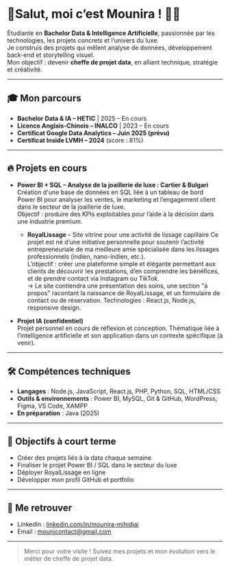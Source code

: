 
# 👋Salut, moi c’est Mounira ! 👩‍💻

Étudiante en **Bachelor Data & Intelligence Artificielle**, passionnée par les technologies, les projets concrets et l’univers du luxe.  
Je construis des projets qui mêlent analyse de données, développement back-end et storytelling visuel.  
Mon objectif : devenir **cheffe de projet data**, en alliant technique, stratégie et créativité.

---

## 🎓 Mon parcours

- **Bachelor Data & IA – HETIC** | 2025 – En cours  
- **Licence Anglais-Chinois – INALCO** | 2023 – En cours  
- **Certificat Google Data Analytics – Juin 2025 (prévu)**  
- **Certificat Inside LVMH – 2024** (score : 81%)

---

## 🔥 Projets en cours

- **Power BI + SQL – Analyse de la joaillerie de luxe : Cartier & Bulgari**  
  Création d'une base de données en SQL liée à un tableau de bord Power BI pour analyser les ventes, le marketing et l’engagement client dans le secteur de la joaillerie de luxe.  
  Objectif : produire des KPIs exploitables pour l’aide à la décision dans une industrie premium.



  - **RoyalLissage** – Site vitrine pour une activité de lissage capillaire
  Ce projet est né d’une initiative personnelle pour soutenir l’activité entrepreneuriale de ma meilleure amie spécialisée dans les lissages professionnels (indien, nano-indien, etc.).  
  L’objectif : créer une plateforme simple et élégante permettant aux clients de découvrir les prestations, d’en comprendre les bénéfices, et de prendre contact via Instagram ou TikTok.  
  → Le site contiendra une présentation des soins, une section "à propos" racontant la naissance de RoyalLissage, et un formulaire de contact ou de réservation.
Technologies : React.js, Node.js, responsive design.


- **Projet IA (confidentiel)**  
  Projet personnel en cours de réflexion et conception. Thématique liée à l’intelligence artificielle et son application dans un contexte spécifique (à venir).

---

## 🛠️ Compétences techniques

- **Langages** : Node.js, JavaScript, React.js, PHP, Python, SQL, HTML/CSS  
- **Outils & environnements** : Power BI, MySQL, Git & GitHub, WordPress, Figma, VS Code, XAMPP  
- **En préparation** : Java (2025)

---

## 🎯 Objectifs à court terme

- Créer des projets liés à la data chaque semaine  
- Finaliser le projet Power BI / SQL dans le secteur du luxe  
- Déployer RoyalLissage en ligne  
- Développer mon profil GitHub et portfolio

---

## 🔗 Me retrouver

- LinkedIn : [linkedin.com/in/mounira-mihidjai](https://www.linkedin.com/in/mounira-mihidjai)   
- Email : mounicontact@gmail.com

---
> Merci pour votre visite ! Suivez mes projets et mon évolution vers le métier de cheffe de projet data.
